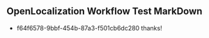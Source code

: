 ## OpenLocalization Workflow Test MarkDown
* f64f6578-9bbf-454b-87a3-f501cb6dc280 
thanks!<!--HONumber=Mar16_HO3-->
